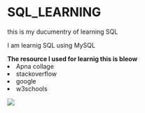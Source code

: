 # SQL_LEARNING
<p>this is my ducumentry of learning SQL </p>
<p>I am learnig SQL using MySQL </p>
<b>The resource I used for learnig this is bleow</b>
<li>Apna collage </li>
<li>stackoverflow</li>
<li>google </li>
<li>w3schools</li>

![](https://drive.google.com/file/d/1aXR1WbBihT0ZXWY-uH6gHJTrp5jrOM1d/view?usp=drive_link)
